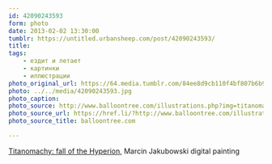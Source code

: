 ```yaml
---
id: 42090243593
form: photo
date: 2013-02-02 13:30:00
tumblr: https://untitled.urbansheep.com/post/42090243593/
title:
tags:
    - ездит и летает
    - картинки
    - иллюстрации
photo_original_url: https://64.media.tumblr.com/84ee8d9cb110f4bf807b6b922fd2ba92/tumblr_ky3joe4Ipf1qz4wzio1_r1_1280.jpg
photo: ../../media/42090243593.jpg
photo_caption:
photo_source: http://www.balloontree.com/illustrations.php?img=titanomachy
photo_source_url: https://href.li/?http://www.balloontree.com/illustrations.php?img=titanomachy
photo_source_title: balloontree.com

---
```


<p><a href="http://www.balloontree.com/illustrations.php?img=titanomachy">Titanomachy: fall of the Hyperion</a>, Marcin Jakubowski digital painting</p>
